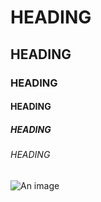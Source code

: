 # HEADING
## HEADING
### HEADING
#### HEADING
##### HEADING
###### HEADING
![An image](https://static.thenounproject.com/png/4216248-200.png)
